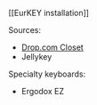 [[EurKEY installation]]

Sources:
- [Drop.com Closet](https://mechkeys.drop.com/)
- Jellykey


Specialty keyboards:
- Ergodox EZ



